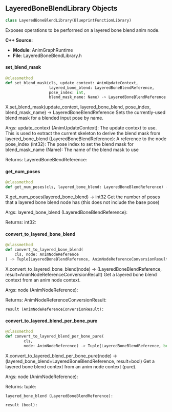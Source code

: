 ## LayeredBoneBlendLibrary Objects

```python
class LayeredBoneBlendLibrary(BlueprintFunctionLibrary)
```

Exposes operations to be performed on a layered bone blend anim node.

**C++ Source:**

- **Module**: AnimGraphRuntime
- **File**: LayeredBoneBlendLibrary.h

<a id="unreal.LayeredBoneBlendLibrary.set_blend_mask"></a>

#### set_blend_mask

```python
@classmethod
def set_blend_mask(cls, update_context: AnimUpdateContext,
                   layered_bone_blend: LayeredBoneBlendReference,
                   pose_index: int,
                   blend_mask_name: Name) -> LayeredBoneBlendReference
```

X.set_blend_mask(update_context, layered_bone_blend, pose_index, blend_mask_name) -> LayeredBoneBlendReference
Sets the currently-used blend mask for a blended input pose by name.

Args:
    update_context (AnimUpdateContext): The update context to use. This is used to extract the current skeleton to derive the blend mask from
    layered_bone_blend (LayeredBoneBlendReference): A reference to the node
    pose_index (int32): The pose index to set the blend mask for
    blend_mask_name (Name): The name of the blend mask to use

Returns:
    LayeredBoneBlendReference:

<a id="unreal.LayeredBoneBlendLibrary.get_num_poses"></a>

#### get_num_poses

```python
@classmethod
def get_num_poses(cls, layered_bone_blend: LayeredBoneBlendReference) -> int
```

X.get_num_poses(layered_bone_blend) -> int32
Get the number of poses that a layered bone blend node has (this does not include the base pose)

Args:
    layered_bone_blend (LayeredBoneBlendReference): 

Returns:
    int32:

<a id="unreal.LayeredBoneBlendLibrary.convert_to_layered_bone_blend"></a>

#### convert_to_layered_bone_blend

```python
@classmethod
def convert_to_layered_bone_blend(
    cls, node: AnimNodeReference
) -> Tuple[LayeredBoneBlendReference, AnimNodeReferenceConversionResult]
```

X.convert_to_layered_bone_blend(node) -> (LayeredBoneBlendReference, result=AnimNodeReferenceConversionResult)
Get a layered bone blend context from an anim node context.

Args:
    node (AnimNodeReference): 

Returns:
    AnimNodeReferenceConversionResult: 

    result (AnimNodeReferenceConversionResult):

<a id="unreal.LayeredBoneBlendLibrary.convert_to_layered_blend_per_bone_pure"></a>

#### convert_to_layered_blend_per_bone_pure

```python
@classmethod
def convert_to_layered_blend_per_bone_pure(
        cls,
        node: AnimNodeReference) -> Tuple[LayeredBoneBlendReference, bool]
```

X.convert_to_layered_blend_per_bone_pure(node) -> (layered_bone_blend=LayeredBoneBlendReference, result=bool)
Get a layered bone blend context from an anim node context (pure).

Args:
    node (AnimNodeReference): 

Returns:
    tuple: 

    layered_bone_blend (LayeredBoneBlendReference): 

    result (bool):

<a id="unreal.LinkedAnimGraphLibrary"></a>